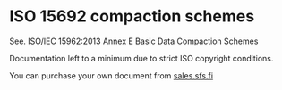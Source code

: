 # ISO 15692 compaction schemes

See.
ISO/IEC 15962:2013
Annex E
Basic Data Compaction Schemes

Documentation left to a minimum due to strict ISO copyright conditions.

You can purchase your own document from [sales.sfs.fi](sales.sfs.fi)
